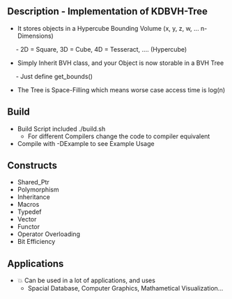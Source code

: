 ## Description - Implementation of KDBVH-Tree

- It stores objects in a Hypercube Bounding Volume (x, y, z, w, ... n-Dimensions)  

&nbsp;&nbsp;&nbsp;&nbsp;&nbsp;- 2D = Square, 3D = Cube, 4D = Tesseract, .... (Hypercube)  

- Simply Inherit BVH class, and your Object is now storable in a BVH Tree  

&nbsp;&nbsp;&nbsp;&nbsp;&nbsp;- Just define get_bounds()  

- The Tree is Space-Filling which means worse case access time is log(n)  

## Build

- Build Script included ./build.sh
  - For different Compilers change the code to compiler equivalent
- Compile with -DExample to see Example Usage

## Constructs
- Shared_Ptr
- Polymorphism
- Inheritance
- Macros
- Typedef
- Vector
- Functor
- Operator Overloading
- Bit Efficiency
      
## Applications 
- :collision: Can be used in a lot of applications, and uses
  - Spacial Database, Computer Graphics, Mathametical Visualization...
